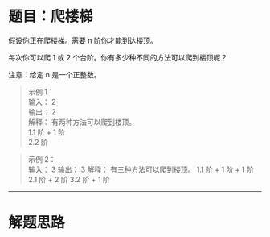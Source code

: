 # 题目：爬楼梯
假设你正在爬楼梯。需要 n 阶你才能到达楼顶。

每次你可以爬 1 或 2 个台阶。你有多少种不同的方法可以爬到楼顶呢？

注意：给定 n 是一个正整数。


>示例 1：  
输入： 2  
输出： 2  
解释： 有两种方法可以爬到楼顶。  
1.1 阶 + 1 阶  
2.2 阶  

>示例 2：  
输入： 3
输出： 3
解释： 有三种方法可以爬到楼顶。
1.1 阶 + 1 阶 + 1 阶
2.1 阶 + 2 阶
3.2 阶 + 1 阶

----
# 解题思路


